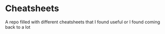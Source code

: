 # Cheatsheets
A repo filled with different cheatsheets that I found useful or I found coming back to a lot 
